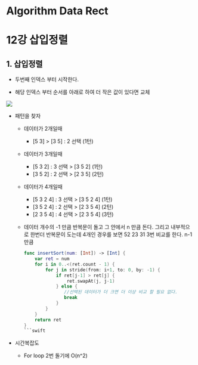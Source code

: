 # Algorithm Data Rect
# 

12강 삽입정렬
===========

## 1. 삽입정렬

* 두번째 인덱스 부터 시작한다.

* 해당 인덱스 부터 순서를 아래로 하여 더 작은 값이 있다면 교체

<img src = "https://upload.wikimedia.org/wikipedia/commons/9/9c/Insertion-sort-example.gif">

* 패턴을 찾자

    * 데이터가 2개일때
        * [5 3] > [3 5] : 2 선택 (1턴)
    
    * 데이터가 3개일때
        * [5 3 2] : 3 선택 > [3 5 2] (1턴)
        * [3 5 2] : 2 선택 > [2 3 5] (2턴)
    
    * 데이터가 4개일때
        * [5 3 2 4] : 3 선택 > [3 5 2 4] (1턴)
        * [3 5 2 4] : 2 선택 > [2 3 5 4] (2턴)
        * [2 3 5 4] : 4 선택 > [2 3 5 4] (3턴)

        
    * 데이터 개수의 -1 만큼 반복문이 돌고 그 안에서 n 만큼 돈다. 그리고 내부적으로 한번더 반복문이 도는데 4개인 경우를 보면 52 23 31 3번 비교를 한다. n-1 만큼


      ```swift
      func insertSort(num: [Int]) -> [Int] {
          var ret = num
          for i in 0..<(ret.count - 1) {
              for j in stride(from: i+1, to: 0, by: -1) {
                  if ret[j-1] > ret[j] {
                      ret.swapAt(j, j-1)
                  } else {
                     //선택된 데이터가 더 크면 더 이상 비교 할 필요 없다.
                     break
                  }
              }
          }
          return ret
      }
      ```swift


* 시간복잡도

   * For loop 2번 돌기에 O(n^2)
